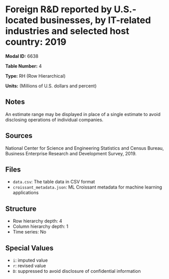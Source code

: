 # Foreign R&D reported by U.S.-located businesses, by IT-related industries and selected host country: 2019 

**Modal ID:** 6638

**Table Number:** 4

**Type:** RH (Row Hierarchical)

**Units:** (Millions of U.S. dollars and percent)

## Notes

An estimate range may be displayed in place of a single estimate to avoid disclosing operations of individual companies.

## Sources

National Center for Science and Engineering Statistics and Census Bureau, Business Enterprise Research and Development Survey, 2019.

## Files

- `data.csv`: The table data in CSV format
- `croissant_metadata.json`: ML Croissant metadata for machine learning applications

## Structure

- Row hierarchy depth: 4
- Column hierarchy depth: 1
- Time series: No

## Special Values

- `i`: imputed value
- `r`: revised value
- `D`: suppressed to avoid disclosure of confidential information
